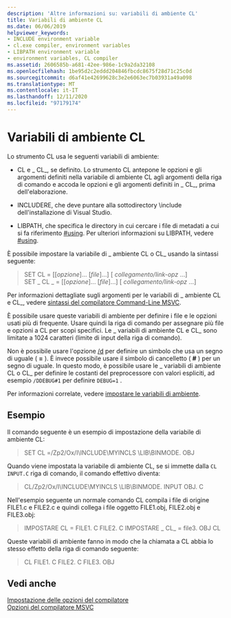```yaml
---
description: 'Altre informazioni su: variabili di ambiente CL'
title: Variabili di ambiente CL
ms.date: 06/06/2019
helpviewer_keywords:
- INCLUDE environment variable
- cl.exe compiler, environment variables
- LIBPATH environment variable
- environment variables, CL compiler
ms.assetid: 2606585b-a681-42ee-986e-1c9a2da32108
ms.openlocfilehash: 1be95d2c2eddd204846fbcdc8675f28d71c25c0d
ms.sourcegitcommit: d6af41e42699628c3e2e6063ec7b03931a49a098
ms.translationtype: MT
ms.contentlocale: it-IT
ms.lasthandoff: 12/11/2020
ms.locfileid: "97179174"
---
```

# <a name="cl-environment-variables"></a>Variabili di ambiente CL

Lo strumento CL usa le seguenti variabili di ambiente:

- CL e \_ CL_, se definito. Lo strumento CL antepone le opzioni e gli argomenti definiti nella variabile di ambiente CL agli argomenti della riga di comando e accoda le opzioni e gli argomenti definiti in \_ CL_, prima dell'elaborazione.

- INCLUDERE, che deve puntare alla sottodirectory \include dell'installazione di Visual Studio.

- LIBPATH, che specifica le directory in cui cercare i file di metadati a cui si fa riferimento [#using](../../preprocessor/hash-using-directive-cpp.md). Per ulteriori informazioni su LIBPATH, vedere [#using](../../preprocessor/hash-using-directive-cpp.md).

È possibile impostare la variabile di \_ ambiente CL o CL_ usando la sintassi seguente:

> SET CL = [[*opzione*]... [*file*]...] [ *collegamento/link-opz* ...] \
> SET \_ CL \_ = [[*opzione*]... [*file*]...] [ *collegamento/link-opz* ...]

Per informazioni dettagliate sugli argomenti per le variabili di \_ ambiente CL e CL_, vedere [sintassi del compilatore Command-Line MSVC](compiler-command-line-syntax.md).

È possibile usare queste variabili di ambiente per definire i file e le opzioni usati più di frequente. Usare quindi la riga di comando per assegnare più file e opzioni a CL per scopi specifici. Le \_ variabili di ambiente CL e CL_ sono limitate a 1024 caratteri (limite di input della riga di comando).

Non è possibile usare l'opzione [/d](d-preprocessor-definitions.md) per definire un simbolo che usa un segno di uguale ( **=** ). È invece possibile usare il simbolo di cancelletto ( **#** ) per un segno di uguale. In questo modo, è possibile usare le \_ variabili di ambiente CL o CL_ per definire le costanti del preprocessore con valori espliciti, ad esempio `/DDEBUG#1` per definire `DEBUG=1` .

Per informazioni correlate, vedere [impostare le variabili di ambiente](../setting-the-path-and-environment-variables-for-command-line-builds.md).

## <a name="examples"></a>Esempio

Il comando seguente è un esempio di impostazione della variabile di ambiente CL:

> SET CL =/Zp2/Ox/I\INCLUDE\MYINCLS \LIB\BINMODE. OBJ

Quando viene impostata la variabile di ambiente CL, se si immette dalla `CL INPUT.C` riga di comando, il comando effettivo diventa:

> CL/Zp2/Ox/I\INCLUDE\MYINCLS \LIB\BINMODE. INPUT OBJ. C

Nell'esempio seguente un normale comando CL compila i file di origine FILE1.c e FILE2.c e quindi collega i file oggetto FILE1.obj, FILE2.obj e FILE3.obj:

> IMPOSTARE CL = FILE1. C FILE2. C
> IMPOSTARE \_ CL_ = file3. OBJ
> CL

Queste variabili di ambiente fanno in modo che la chiamata a CL abbia lo stesso effetto della riga di comando seguente:

> CL FILE1. C FILE2. C FILE3. OBJ

## <a name="see-also"></a>Vedi anche

[Impostazione delle opzioni del compilatore](compiler-command-line-syntax.md) \
[Opzioni del compilatore MSVC](compiler-options.md)
